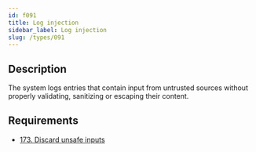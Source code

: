 ```yaml
---
id: f091
title: Log injection
sidebar_label: Log injection
slug: /types/091
---
```


## Description

The system logs entries that contain input from untrusted sources
without properly validating, sanitizing or escaping their content.

## Requirements

- [173. Discard unsafe inputs](/criteria/source/173)
